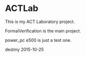 # ACTLab
This is my ACT Laboratory project.

FormalVerification is the main project.

power_pc e500 is just a test one.

destiny
2015-10-25
